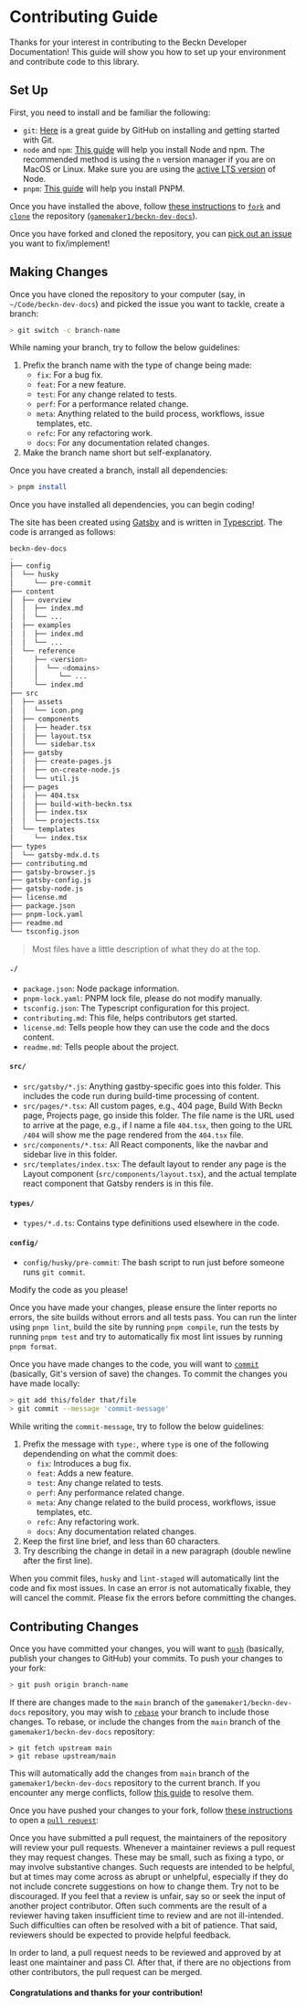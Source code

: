 # Contributing Guide

Thanks for your interest in contributing to the Beckn Developer Documentation!
This guide will show you how to set up your environment and contribute code to
this library.

## Set Up

First, you need to install and be familiar the following:

- `git`: [Here](https://github.com/git-guides) is a great guide by GitHub on
  installing and getting started with Git.
- `node` and `npm`:
  [This guide](https://nodejs.org/en/download/package-manager/) will help you
  install Node and npm. The recommended method is using the `n` version manager
  if you are on MacOS or Linux. Make sure you are using the
  [active LTS version](https://github.com/nodejs/Release#release-schedule) of
  Node.
- `pnpm`: [This guide](https://pnpm.io/installation) will help you install PNPM.

Once you have installed the above, follow
[these instructions](https://docs.github.com/en/get-started/quickstart/fork-a-repo)
to
[`fork`](https://docs.github.com/en/pull-requests/collaborating-with-pull-requests/working-with-forks)
and [`clone`](https://github.com/git-guides/git-clone) the repository
([`gamemaker1/beckn-dev-docs`](https://github.com/gamemaker1/beckn-dev-docs)).

Once you have forked and cloned the repository, you can
[pick out an issue](https://github.com/gamemaker1/beckn-dev-docs/issues?q=is%3Aissue+is%3Aopen+sort%3Aupdated-desc)
you want to fix/implement!

## Making Changes

Once you have cloned the repository to your computer (say, in
`~/Code/beckn-dev-docs`) and picked the issue you want to tackle, create a
branch:

```sh
> git switch -c branch-name
```

While naming your branch, try to follow the below guidelines:

1. Prefix the branch name with the type of change being made:
   - `fix`: For a bug fix.
   - `feat`: For a new feature.
   - `test`: For any change related to tests.
   - `perf`: For a performance related change.
   - `meta`: Anything related to the build process, workflows, issue templates,
     etc.
   - `refc`: For any refactoring work.
   - `docs`: For any documentation related changes.
2. Make the branch name short but self-explanatory.

Once you have created a branch, install all dependencies:

```sh
> pnpm install
```

Once you have installed all dependencies, you can begin coding!

The site has been created using [Gatsby](https://gatsbyjs.com) and is written in
[Typescript](https://github.com/microsoft/TypeScript#readme). The code is
arranged as follows:

```sh
beckn-dev-docs
.
├── config
│  └── husky
│     └── pre-commit
├── content
│  ├── overview
│  │  ├── index.md
│  │  └── ...
│  ├── examples
│  │  ├── index.md
│  │  └── ...
│  └── reference
│     ├── <version>
│     │  └── <domains>
│     │     └── ...
│     └── index.md
├── src
│  ├── assets
│  │  └── icon.png
│  ├── components
│  │  ├── header.tsx
│  │  ├── layout.tsx
│  │  └── sidebar.tsx
│  ├── gatsby
│  │  ├── create-pages.js
│  │  ├── on-create-node.js
│  │  └── util.js
│  ├── pages
│  │  ├── 404.tsx
│  │  ├── build-with-beckn.tsx
│  │  ├── index.tsx
│  │  └── projects.tsx
│  └── templates
│     └── index.tsx
├── types
│  └── gatsby-mdx.d.ts
├── contributing.md
├── gatsby-browser.js
├── gatsby-config.js
├── gatsby-node.js
├── license.md
├── package.json
├── pnpm-lock.yaml
├── readme.md
└── tsconfig.json
```

> Most files have a little description of what they do at the top.

#### `./`

- `package.json`: Node package information.
- `pnpm-lock.yaml`: PNPM lock file, please do not modify manually.
- `tsconfig.json`: The Typescript configuration for this project.
- `contributing.md`: This file, helps contributors get started.
- `license.md`: Tells people how they can use the code and the docs content.
- `readme.md`: Tells people about the project.

#### `src/`

- `src/gatsby/*.js`: Anything gastby-specific goes into this folder. This
  includes the code run during build-time processing of content.
- `src/pages/*.tsx`: All custom pages, e.g., 404 page, Build With Beckn page,
  Projects page, go inside this folder. The file name is the URL used to arrive
  at the page, e.g., if I name a file `404.tsx`, then going to the URL `/404`
  will show me the page rendered from the `404.tsx` file.
- `src/components/*.tsx`: All React components, like the navbar and sidebar live
  in this folder.
- `src/templates/index.tsx`: The default layout to render any page is the Layout
  component (`src/components/layout.tsx`), and the actual template react
  component that Gatsby renders is in this file.

#### `types/`

- `types/*.d.ts`: Contains type definitions used elsewhere in the code.

#### `config/`

- `config/husky/pre-commit`: The bash script to run just before someone runs
  `git commit`.

Modify the code as you please!

Once you have made your changes, please ensure the linter reports no errors, the
site builds without errors and all tests pass. You can run the linter using
`pnpm lint`, build the site by running `pnpm compile`, run the tests by running
`pnpm test` and try to automatically fix most lint issues by running
`pnpm format`.

Once you have made changes to the code, you will want to
[`commit`](https://github.com/git-guides/git-commit) (basically, Git's version
of save) the changes. To commit the changes you have made locally:

```sh
> git add this/folder that/file
> git commit --message 'commit-message'
```

While writing the `commit-message`, try to follow the below guidelines:

1. Prefix the message with `type:`, where `type` is one of the following
   dependending on what the commit does:
   - `fix`: Introduces a bug fix.
   - `feat`: Adds a new feature.
   - `test`: Any change related to tests.
   - `perf`: Any performance related change.
   - `meta`: Any change related to the build process, workflows, issue
     templates, etc.
   - `refc`: Any refactoring work.
   - `docs`: Any documentation related changes.
2. Keep the first line brief, and less than 60 characters.
3. Try describing the change in detail in a new paragraph (double newline after
   the first line).

When you commit files, `husky` and `lint-staged` will automatically lint the
code and fix most issues. In case an error is not automatically fixable, they
will cancel the commit. Please fix the errors before committing the changes.

## Contributing Changes

Once you have committed your changes, you will want to
[`push`](https://github.com/git-guides/git-push) (basically, publish your
changes to GitHub) your commits. To push your changes to your fork:

```sh
> git push origin branch-name
```

If there are changes made to the `main` branch of the
`gamemaker1/beckn-dev-docs` repository, you may wish to
[`rebase`](https://docs.github.com/en/get-started/using-git/about-git-rebase)
your branch to include those changes. To rebase, or include the changes from the
`main` branch of the `gamemaker1/beckn-dev-docs` repository:

```
> git fetch upstream main
> git rebase upstream/main
```

This will automatically add the changes from `main` branch of the
`gamemaker1/beckn-dev-docs` repository to the current branch. If you encounter
any merge conflicts, follow
[this guide](https://docs.github.com/en/get-started/using-git/resolving-merge-conflicts-after-a-git-rebase)
to resolve them.

Once you have pushed your changes to your fork, follow
[these instructions](https://docs.github.com/en/pull-requests/collaborating-with-pull-requests/proposing-changes-to-your-work-with-pull-requests/creating-a-pull-request-from-a-fork)
to open a
[`pull request`](https://docs.github.com/en/pull-requests/collaborating-with-pull-requests/proposing-changes-to-your-work-with-pull-requests/about-pull-requests):

Once you have submitted a pull request, the maintainers of the repository will
review your pull requests. Whenever a maintainer reviews a pull request they may
request changes. These may be small, such as fixing a typo, or may involve
substantive changes. Such requests are intended to be helpful, but at times may
come across as abrupt or unhelpful, especially if they do not include concrete
suggestions on how to change them. Try not to be discouraged. If you feel that a
review is unfair, say so or seek the input of another project contributor. Often
such comments are the result of a reviewer having taken insufficient time to
review and are not ill-intended. Such difficulties can often be resolved with a
bit of patience. That said, reviewers should be expected to provide helpful
feedback.

In order to land, a pull request needs to be reviewed and approved by at least
one maintainer and pass CI. After that, if there are no objections from other
contributors, the pull request can be merged.

#### Congratulations and thanks for your contribution!
